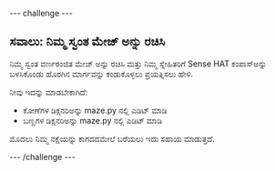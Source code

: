 --- challenge ---

## ಸವಾಲು: ನಿಮ್ಮ ಸ್ವಂತ ಮೇಜ್ ಅನ್ನು ರಚಿಸಿ

ನಿಮ್ಮ ಸ್ವಂತ ವರ್ಣರಂಜಿತ ಮೇಜ್ ಅನ್ನು ರಚಿಸಿ ಮತ್ತು ನಿಮ್ಮ ಸ್ನೇಹಿತರಿಗೆ Sense HAT ಕಂಪಾಸ್ಅನ್ನು ಬಳಸಿಕೊಂಡು ಹೊರಗಿನ ಮಾರ್ಗವನ್ನು ಕಂಡುಕೊಳ್ಳಲು ಪ್ರಯತ್ನಿಸಲು ಹೇಳಿ.

ನೀವು ಇದನ್ನು ಮಾಡಬೇಕಾಗಿದೆ:

+ ಕೋಣೆಗಳ ಡಿಕ್ಷನರಿಅನ್ನು maze.py ನಲ್ಲಿ ಎಡಿಟ್ ಮಾಡಿ
+ ಬಣ್ಣಗಳ ಡಿಕ್ಷನರಿಅನ್ನು maze.py ನಲ್ಲಿ ಎಡಿಟ್ ಮಾಡಿ

ಮೊದಲು ನಿಮ್ಮ ನಕ್ಷೆಯನ್ನು ಕಾಗದದಮೇಲೆ ಬರೆಯಲು ಇದು ಸಹಾಯ ಮಾಡುತ್ತದೆ.

--- /challenge ---